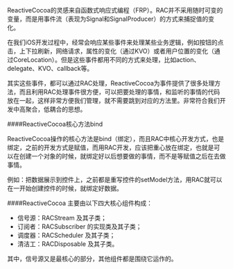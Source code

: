 ReactiveCocoa的灵感来自函数式响应式编程（FRP）。RAC并不采用随时可变的变量，而是用事件流（表现为Signal和SignalProducer）的方式来捕捉值的变化。

在我们iOS开发过程中，经常会响应某些事件来处理某些业务逻辑，例如按钮的点击，上下拉刷新，网络请求，属性的变化（通过KVO）或者用户位置的变化（通过CoreLocation）。但是这些事件都用不同的方式来处理，比如action、delegate、KVO、callback等。

其实这些事件，都可以通过RAC处理，ReactiveCocoa为事件提供了很多处理方法，而且利用RAC处理事件很方便，可以把要处理的事情，和监听的事情的代码放在一起，这样非常方便我们管理，就不需要跳到对应的方法里。非常符合我们开发中高聚合，低耦合的思想。

####ReactiveCocoa核心方法bind

ReactiveCocoa操作的核心方法是bind（绑定），而且RAC中核心开发方式，也是绑定，之前的开发方式是赋值，而用RAC开发，应该把重心放在绑定，也就是可以在创建一个对象的时候，就绑定好以后想要做的事情，而不是等赋值之后在去做事情。

例如：把数据展示到控件上，之前都是重写控件的setModel方法，用RAC就可以在一开始创建控件的时候，就绑定好数据。


####ReactiveCocoa 主要由以下四大核心组件构成：

* 信号源：RACStream 及其子类；
* 订阅者：RACSubscriber 的实现类及其子类；
* 调度器：RACScheduler 及其子类；
* 清洁工：RACDisposable 及其子类。

其中，信号源又是最核心的部分，其他组件都是围绕它运作的。